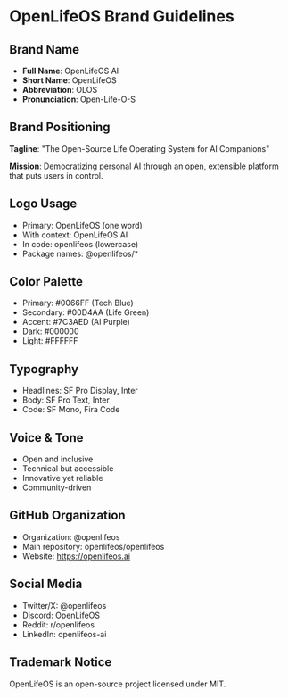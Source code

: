 # OpenLifeOS Brand Guidelines

## Brand Name
- **Full Name**: OpenLifeOS AI
- **Short Name**: OpenLifeOS
- **Abbreviation**: OLOS
- **Pronunciation**: Open-Life-O-S

## Brand Positioning
**Tagline**: "The Open-Source Life Operating System for AI Companions"

**Mission**: Democratizing personal AI through an open, extensible platform that puts users in control.

## Logo Usage
- Primary: OpenLifeOS (one word)
- With context: OpenLifeOS AI
- In code: openlifeos (lowercase)
- Package names: @openlifeos/*

## Color Palette
- Primary: #0066FF (Tech Blue)
- Secondary: #00D4AA (Life Green)  
- Accent: #7C3AED (AI Purple)
- Dark: #000000
- Light: #FFFFFF

## Typography
- Headlines: SF Pro Display, Inter
- Body: SF Pro Text, Inter
- Code: SF Mono, Fira Code

## Voice & Tone
- Open and inclusive
- Technical but accessible
- Innovative yet reliable
- Community-driven

## GitHub Organization
- Organization: @openlifeos
- Main repository: openlifeos/openlifeos
- Website: https://openlifeos.ai

## Social Media
- Twitter/X: @openlifeos
- Discord: OpenLifeOS
- Reddit: r/openlifeos
- LinkedIn: openlifeos-ai

## Trademark Notice
OpenLifeOS is an open-source project licensed under MIT.
